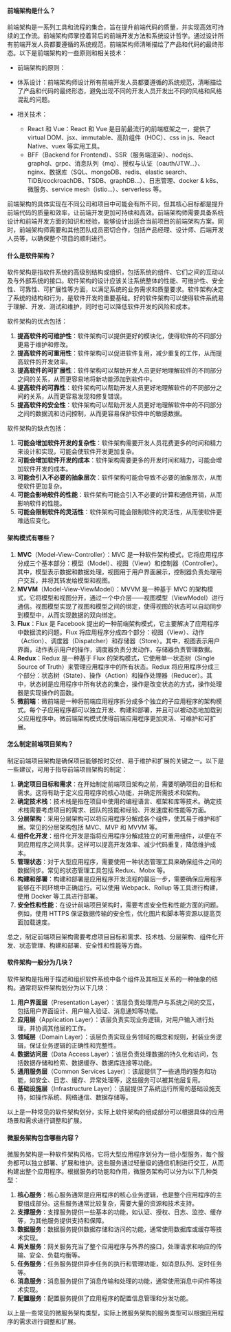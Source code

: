 <!--
 * @Author: Shu Binqi
 * @Date: 2023-02-28 03:19:43
 * @LastEditors: Shu Binqi
 * @LastEditTime: 2023-03-27 22:23:35
 * @Description: 架构模式面试题（3题）
 * @Version: 1.0.0
 * @FilePath: \interviewQuestions\软件工程\架构模式.md
-->

#### 前端架构是什么？

前端架构是一系列工具和流程的集合，旨在提升前端代码的质量，并实现高效可持续的工作流。前端架构师掌控着背后的前端开发方法和系统设计哲学。通过设计所有前端开发人员都要遵循的系统规范，前端架构师清晰描绘了产品和代码的最终形态。以下是前端架构的一些原则和相关技术：

- 前端架构的原则：
- 体系设计：前端架构师设计所有前端开发人员都要遵循的系统规范，清晰描绘了产品和代码的最终形态，避免出现不同的开发人员开发出不同的风格和风格混乱的问题。

- 相关技术：
  - React 和 Vue：React 和 Vue 是目前最流行的前端框架之一，提供了 virtual DOM、jsx、immutable、高阶组件（HOC）、css in js、React Native、vuex 等实用工具。
  - BFF（Backend for Frontend）、SSR（服务端渲染）、nodejs、graphql、grpc、消息队列（mq）、授权与认证（oauth/JTW...）、nginx、数据库（SQL、mongoDB、redis、elastic search、TiDB/cockroachDB、TSDB、graphDB...）、日志管理、docker & k8s、微服务、service mesh（istio...）、serverless 等。

前端架构的具体实现在不同公司和项目中可能会有所不同，但其核心目标都是提升前端代码的质量和效率，让前端开发更加可持续和高效。前端架构师需要具备系统设计和前端开发方面的知识和经验，能够设计出适合当前项目的前端架构方案。同时，前端架构师需要和其他团队成员密切合作，包括产品经理、设计师、后端开发人员等，以确保整个项目的顺利进行。

#### 什么是软件架构？

软件架构是指软件系统的高级别结构或组织，包括系统的组件、它们之间的互动以及与外部系统的接口。软件架构的设计应该关注系统整体的性能、可维护性、安全性、可靠性、可扩展性等方面，以满足系统的业务需求和质量要求。软件架构决定了系统的结构和行为，是软件开发的重要基础。好的软件架构可以使得软件系统易于理解、开发、测试和维护，同时也可以降低软件开发的风险和成本。

软件架构的优点包括：

1. **提高软件的可维护性**：软件架构可以提供更好的模块化，使得软件的不同部分更易于维护和修改。
1. **提高软件的可重用性**：软件架构可以促进软件复用，减少重复的工作，从而提高软件的开发效率。
1. **提高软件的可扩展性**：软件架构可以帮助开发人员更好地理解软件的不同部分之间的关系，从而更容易地将新功能添加到软件中。
1. **提高软件的可靠性**：软件架构可以帮助开发人员更好地理解软件的不同部分之间的关系，从而更容易发现和修复错误。
1. **提高软件的安全性**：软件架构可以帮助开发人员更好地理解软件中的不同部分之间的数据流和访问控制，从而更容易保护软件中的敏感数据。

软件架构的缺点包括：

1. **可能会增加软件开发的复杂性**：软件架构需要开发人员花费更多的时间和精力来设计和实现，可能会使软件开发更加复杂。
1. **可能会增加软件开发的成本**：软件架构需要更多的开发时间和精力，可能会增加软件开发的成本。
1. **可能会引入不必要的抽象层次**：软件架构可能会导致不必要的抽象层次，从而使软件更加复杂。
1. **可能会影响软件的性能**：软件架构可能会引入不必要的计算和通信开销，从而影响软件的性能。
1. **可能会限制软件的灵活性**：软件架构可能会限制软件的灵活性，从而使软件更难适应变化。

#### 架构模式有哪些？

1. **MVC**（Model-View-Controller）：MVC 是一种软件架构模式，它将应用程序分成三个基本部分：模型（Model）、视图（View）和控制器（Controller）。其中，模型表示数据和数据处理，视图用于用户界面展示，控制器负责处理用户交互，并将其转发给模型和视图。
1. **MVVM**（Model-View-ViewModel）：MVVM 是一种基于 MVC 的架构模式，它将模型和视图分开，通过一个中介层——视图模型（ViewModel）进行通信。视图模型实现了视图和模型之间的绑定，使得视图的状态可以自动同步到模型中，从而实现数据的双向绑定。
1. **Flux**：Flux 是 Facebook 提出的一种前端架构模式，它主要解决了应用程序中数据流的问题。Flux 将应用程序分成四个部分：视图（View）、动作（Action）、调度器（Dispatcher）和存储器（Store）。其中，视图表示用户界面，动作表示用户的操作，调度器负责分发动作，存储器负责管理数据。
1. **Redux**：Redux 是一种基于 Flux 的架构模式，它使用单一状态树（Single Source of Truth）来管理应用程序中的所有状态。Redux 将应用程序分成三个部分：状态树（State）、操作（Action）和操作处理器（Reducer）。其中，状态树是应用程序中所有状态的集合，操作是改变状态的方式，操作处理器是实现操作的函数。
1. **微前端**：微前端是一种将前端应用程序拆分成多个独立的子应用程序的架构模式。每个子应用程序都可以独立开发、构建和部署，并且可以被动态地加载到父应用程序中。微前端架构模式使得前端应用程序更加灵活、可维护和可扩展。

#### 怎么制定前端项目架构？

制定前端项目架构是确保项目能够按时交付、易于维护和扩展的关键之一。以下是一些建议，可用于指导前端项目架构的制定：

1. **确定项目目标和需求**：在开始制定前端项目架构之前，需要明确项目的目标和需求。这将有助于定义应用程序的核心功能，并确定所需技术和架构。
1. **确定技术栈**：技术栈是指在项目中使用的编程语言、框架和库等技术。确定技术栈需要考虑项目的需求、团队的技能和经验、开发速度和性能等方面。
1. **分层架构**：采用分层架构可以将应用程序分解成各个组件，使其易于维护和扩展。常见的分层架构包括 MVC、MVP 和 MVVM 等。
1. **组件化开发**：组件化开发是指将应用程序分解成独立的可重用组件，以便在不同应用程序之间共享。这样可以提高开发效率、减少代码重复，降低维护成本。
1. **管理状态**：对于大型应用程序，需要使用一种状态管理工具来确保组件之间的数据同步。常见的状态管理工具包括 Redux、Mobx 等。
1. **构建和部署**：构建和部署是应用程序开发流程的最后一步，需要确保应用程序能够在不同环境中正确运行。可以使用 Webpack、Rollup 等工具进行构建，使用 Docker 等工具进行部署。
1. **安全性和性能**：在设计前端项目架构时，需要考虑安全性和性能方面的问题。例如，使用 HTTPS 保证数据传输的安全性，优化图片和脚本等资源以提高页面加载速度。

总之，制定前端项目架构需要考虑项目目标和需求、技术栈、分层架构、组件化开发、状态管理、构建和部署、安全性和性能等方面。

#### 软件架构一般分为几块？

软件架构是指用于描述和组织软件系统中各个组件及其相互关系的一种抽象的结构。通常将软件架构划分为以下几块：

1. **用户界面层**（Presentation Layer）：该层负责处理用户与系统之间的交互，包括用户界面设计、用户输入验证、消息通知等功能。
1. **应用层**（Application Layer）：该层负责实现业务逻辑，对用户输入进行处理，并协调其他层的工作。
1. **领域层**（Domain Layer）：该层负责实现业务领域的概念和规则，封装业务逻辑，保证业务逻辑的正确性和完整性。
1. **数据访问层**（Data Access Layer）：该层负责处理数据的持久化和访问，包括数据存储和检索、数据缓存、数据库连接等功能。
1. **通用服务层**（Common Services Layer）：该层提供了一些通用的服务和功能，如安全、日志、缓存、异常处理等，这些服务可以被其他层复用。
1. **基础设施层**（Infrastructure Layer）：该层提供了系统运行所需的基础设施支持，如操作系统、网络通信、数据存储等。

以上是一种常见的软件架构划分，实际上软件架构的组成部分可以根据具体的应用场景和需求进行调整和扩展。

#### 微服务架构包含哪些内容？

微服务架构是一种软件架构风格，它将大型应用程序划分为一组小型服务，每个服务都可以独立部署、扩展和维护。这些服务通过轻量级的通信机制进行交互，从而构建出整个应用程序。根据服务的功能和作用，微服务架构可以分为以下几种类型：

1. **核心服务**：核心服务通常是应用程序的核心业务逻辑，也是整个应用程序的主要组成部分。这些服务通常比较复杂，需要大量的资源和技术支持。
1. **支撑服务**：支撑服务提供一些基本的功能，如认证、授权、日志、监控、缓存等，为其他服务提供支持和保障。
1. **数据服务**：数据服务提供数据存储和访问的功能，通常使用数据库或缓存等技术实现。
1. **网关服务**：网关服务充当了整个应用程序与外界的接口，处理请求和响应的传输、安全、负载均衡等。
1. **任务服务**：任务服务提供异步任务的执行和管理功能，如消息队列、定时任务等。
1. **消息服务**：消息服务提供了消息传输和处理的功能，通常使用消息中间件等技术实现。
1. **配置服务**：配置服务提供了应用程序的配置信息管理和分发功能。

以上是一些常见的微服务架构类型，实际上微服务架构的服务类型可以根据应用程序的需求进行调整和扩展。

